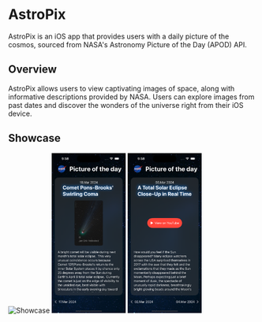 #  AstroPix

AstroPix is an iOS app that provides users with a daily picture of the cosmos, sourced from NASA's Astronomy Picture of the Day (APOD) API.

## Overview

AstroPix allows users to view captivating images of space, along with informative descriptions provided by NASA. Users can explore images from past dates and discover the wonders of the universe right from their iOS device.

## Showcase

<img src="readme_resources/Simulator Screen Recording - iPhone 15 Pro - 2024-03-18 at 10.10.56.gif" alt="Showcase" width="150"> <img src="readme_resources/Simulator Screenshot - iPhone 15 Pro - 2024-03-18 at 09.58.19.png" alt="Screenshot 1" width="150"> <img src="readme_resources/Simulator Screenshot - iPhone 15 Pro - 2024-03-18 at 09.58.44.png" alt="Screenshot 2" width="150"> 

